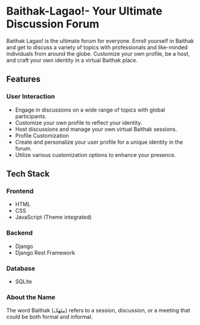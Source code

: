 # Baithak-Lagao!- Your Ultimate Discussion Forum
Baithak Lagao! is the ultimate forum for everyone. Enroll yourself in Baithak and get to discuss a variety of topics with professionals and like-minded individuals from around the globe. Customize your own profile, be a host, and craft your own identity in a virtual Baithak place.

## Features

### User Interaction
- Engage in discussions on a wide range of topics with global participants.
- Customize your own profile to reflect your identity.
- Host discussions and manage your own virtual Baithak sessions.
- Profile Customization
- Create and personalize your user profile for a unique identity in the forum.
- Utilize various customization options to enhance your presence.
  
## Tech Stack
### Frontend
- HTML
- CSS
- JavaScript (Theme integrated)
### Backend
- Django
- Django Rest Framework
### Database
- SQLite



### About the Name
The word Baithak (بیٹھک) refers to a session, discussion, or a meeting that could be both formal and informal.
